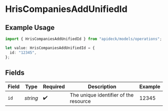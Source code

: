 # HrisCompaniesAddUnifiedId

## Example Usage

```typescript
import { HrisCompaniesAddUnifiedId } from "apideck/models/operations";

let value: HrisCompaniesAddUnifiedId = {
  id: "12345",
};
```

## Fields

| Field                                 | Type                                  | Required                              | Description                           | Example                               |
| ------------------------------------- | ------------------------------------- | ------------------------------------- | ------------------------------------- | ------------------------------------- |
| `id`                                  | *string*                              | :heavy_check_mark:                    | The unique identifier of the resource | 12345                                 |